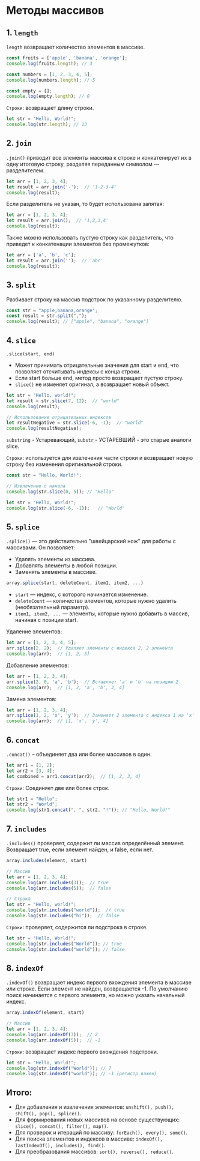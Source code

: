 # Методы массивов

## 1. `length`
`length` возвращает количество элементов в массиве.
```js
const fruits = ['apple', 'banana', 'orange'];
console.log(fruits.length); // 3

const numbers = [1, 2, 3, 4, 5];
console.log(numbers.length); // 5

const empty = [];
console.log(empty.length); // 0
```

`Строки`: возвращает длину строки.
```js
let str = "Hello, World!";
console.log(str.length); // 13
```

## 2. `join`
`.join()` приводит все элементы массива к строке и конкатенирует их в одну итоговую строку, разделяя переданным символом — разделителем.

```js
let arr = [1, 2, 3, 4];
let result = arr.join('-');  // '1-2-3-4'
console.log(result);
```

Если разделитель не указан, то будет использована запятая:
```js
let arr = [1, 2, 3, 4];
let result = arr.join();  // '1,2,3,4'
console.log(result);
```

Также можно использовать пустую строку как разделитель, что приведет к конкатенации элементов без промежутков:
```js
let arr = ['a', 'b', 'c'];
let result = arr.join('');  // 'abc'
console.log(result);
```

## 3. `split`
Разбивает строку на массив подстрок по указанному разделителю.
```js
const str = "apple,banana,orange";
const result = str.split(",");
console.log(result); // ["apple", "banana", "orange"]
```

## 4. `slice`
`.slice(start, end)`
- Может принимать отрицательные значения для start и end, что позволяет отсчитывать индексы с конца строки.
- Если start больше end, метод просто возвращает пустую строку.
- `slice()` не изменяет оригинал, а возвращает новый объект.
```js
let str = "Hello, world!";
let result = str.slice(7, 12);  // "world"
console.log(result);

// Использование отрицательных индексов
let resultNegative = str.slice(-6, -1);  // "world"
console.log(resultNegative);
```

`substring` -  Устаревающий, `substr` - УСТАРЕВШИЙ - это старые аналоги slice.

`Строки`: используется для извлечения части строки и возвращает новую строку без изменения оригинальной строки.
```js
const str = "Hello, World!";

// Извлечение с начала
console.log(str.slice(0, 5)); // "Hello"
```

```js
let str = "Hello, World!";
console.log(str.slice(-6, -1));   // "World"
```

## 5. `splice`
`.splice()` — это действительно "швейцарский нож" для работы с массивами. Он позволяет:
- Удалять элементы из массива.
- Добавлять элементы в любой позиции.
- Заменять элементы в массиве.
```js
array.splice(start, deleteCount, item1, item2, ...)
```
- `start` — индекс, с которого начинается изменение.
- `deleteCount` — количество элементов, которые нужно удалить (необязательный параметр).
- `item1, item2, ...` — элементы, которые нужно добавить в массив, начиная с позиции start.

Удаление элементов:
```js
let arr = [1, 2, 3, 4, 5];
arr.splice(2, 2);  // Удаляет элементы с индекса 2, 2 элемента
console.log(arr);  // [1, 2, 5]
```

Добавление элементов:
```js
let arr = [1, 2, 3, 4];
arr.splice(2, 0, 'a', 'b');  // Вставляет 'a' и 'b' на позицию 2
console.log(arr);  // [1, 2, 'a', 'b', 3, 4]
```

Замена элементов:
```js
let arr = [1, 2, 3, 4];
arr.splice(1, 2, 'x', 'y');  // Заменяет 2 элемента с индекса 1 на 'x' и 'y'
console.log(arr);  // [1, 'x', 'y', 4]
```

## 6. `concat`
`.concat()` – объединяет два или более массивов в один.
```js
let arr1 = [1, 2];
let arr2 = [3, 4];
let combined = arr1.concat(arr2);  // [1, 2, 3, 4]
```

`Строки`: Соединяет две или более строк.
```js
let str1 = "Hello";
let str2 = "World";
console.log(str1.concat(", ", str2, "!")); // "Hello, World!"
```

## 7. `includes`
`.includes()` проверяет, содержит ли массив определённый элемент. Возвращает true, если элемент найден, и false, если нет.
```js
array.includes(element, start)
```

```js
// Массив
let arr = [1, 2, 3, 4];
console.log(arr.includes(3));  // true
console.log(arr.includes(5));  // false

// Строка
let str = "Hello, world!";
console.log(str.includes("world"));  // true
console.log(str.includes("hi"));  // false
```

`Cтроки`: проверяет, содержится ли подстрока в строке.
```js
let str = "Hello, World!";
console.log(str.includes("World")); // true
console.log(str.includes("world")); // false
```

## 8. `indexOf`
`.indexOf()` возвращает индекс первого вхождения элемента в массиве или строке. Если элемент не найден, возвращается -1. По умолчанию поиск начинается с первого элемента, но можно указать начальный индекс.
```js
array.indexOf(element, start)
```

```js
// Массив
let arr = [1, 2, 3, 4];
console.log(arr.indexOf(3));  // 2
console.log(arr.indexOf(5));  // -1
```

`Строки`: возвращает индекс первого вхождения подстроки.
```js
let str = "Hello, World!";
console.log(str.indexOf("World")); // 7
console.log(str.indexOf("world")); // -1 (регистр важен)
```


## Итого:
- Для добавления и извлечения элементов: `unshift(), push(), shift(), pop(), splice()`.
- Для формирования новых массивов на основе существующих: `slice(), concat(), filter(), map()`.
- Для проверок и итераций по массиву: `forEach(), every(), some()`.
- Для поиска элементов и индексов в массиве: `indexOf(), lastIndexOf(), includes(), find()`.
- Для преобразования массивов: `sort(), reverse(), reduce()`.
